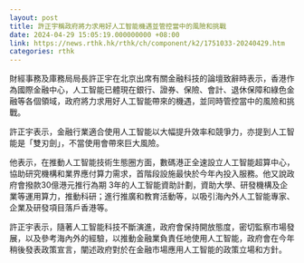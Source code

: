```yaml
---
layout: post
title: 許正宇稱政府將力求用好人工智能機遇並管控當中的風險和挑戰
date: 2024-04-29 15:05:19.000000000 +08:00
link: https://news.rthk.hk/rthk/ch/component/k2/1751033-20240429.htm
categories: rthk
---
```


財經事務及庫務局局長許正宇在北京出席有關金融科技的論壇致辭時表示，香港作為國際金融中心，人工智能已體現在銀行、證券、保險、會計、退休保障和綠色金融等各個領域，政府將力求用好人工智能帶來的機遇，並同時管控當中的風險和挑戰。

許正宇表示，金融行業適合使用人工智能以大幅提升效率和競爭力，亦提到人工智能是「雙刃劍」，不當使用會帶來巨大風險。

他表示，在推動人工智能技術生態圈方面，數碼港正全速設立人工智能超算中心，協助研究機構和業界應付算力需求，首階段設施最快於今年內投入服務。他又說政府會撥款30億港元推行為期 3年的人工智能資助計劃，資助大學、研發機構及企業等運用算力，推動科研；進行推廣和教育活動等，以吸引海內外人工智能專家、企業及研發項目落戶香港等。

許正宇表示，隨著人工智能科技不斷演進，政府會保持開放態度，密切監察市場發展，以及參考海內外的經驗，以推動金融業負責任地使用人工智能，政府會在今年稍後發表政策宣言，闡述政府對於在金融市場應用人工智能的政策立場和方針。
